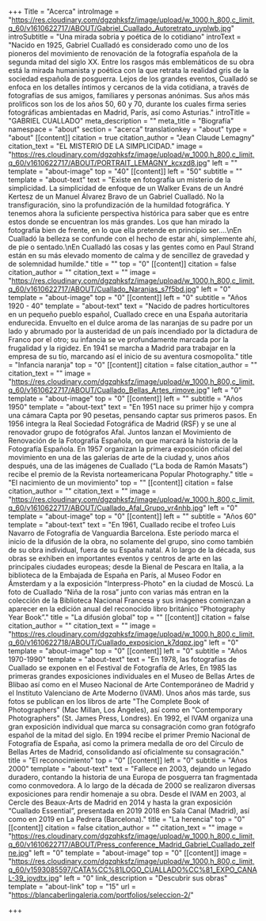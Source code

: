 +++
Title = "Acerca"
introImage = "https://res.cloudinary.com/dgzqhksfz/image/upload/w_1000,h_800,c_limit,q_60/v1610622717/ABOUT/Gabriel_Cuallado_Autoretrato_uyplwb.jpg"
introSubtitle = "Una mirada sobria y poética de lo cotidiano"
introText = "Nacido en 1925, Gabriel Cualladó es considerado como uno de los pioneros del movimiento de renovación de la fotografía española de la segunda mitad del siglo XX. Entre los rasgos más emblemáticos de su obra está la mirada humanista y poética con la que retrata la realidad gris de la sociedad española de posguerra. Lejos de los grandes eventos, Cualladó se enfoca en los detalles íntimos y cercanos de la vida cotidiana, a través de fotografías de sus amigos, familiares y personas anónimas. Sus años más prolíficos son los de los años 50, 60 y 70, durante los cuales firma series fotográficas ambientadas en Madrid, París, así como Asturias."
introTitle = "GABRIEL CUALLADO"
meta_description = ""
meta_title = "Biografía"
namespace = "about"
section = "acerca"
translationkey = "about"
type = "about"
[[content]]
citation = true
citation_author = "Jean Claude Lemagny"
citation_text = "EL MISTERIO DE LA SIMPLICIDAD."
image = "https://res.cloudinary.com/dgzqhksfz/image/upload/w_1000,h_800,c_limit,q_60/v1610622717/ABOUT/PORTRAIT_LEMAGNY_kcxzd8.jpg"
left = ""
template = "about-image"
top = "40"
[[content]]
left = "50"
subtitle = ""
template = "about-text"
text = "Existe en fotografía un misterio de la simplicidad. La simplicidad de enfoque de un Walker  Evans de un André Kertesz de un Manuel Álvarez Bravo de un Gabriel Cualladó. No la transfiguración, sino la profundización de la humildad fotográfica. Y tenemos ahora la suficiente perspectiva histórica para saber que es entre estos donde se encuentran los más grandes. Los que han mirado la fotografía bien de frente, en lo que ella pretende en principio ser....\nEn Cualladó la belleza se confunde con el hecho de estar ahí, simplemente ahí, de pie o sentado.\nEn Cualladó las cosas y las gentes como en Paul Strand están en su más elevado momento de calma y de sencillez de gravedad y de solemnidad humilde."
title = ""
top = "0"
[[content]]
citation = false
citation_author = ""
citation_text = ""
image = "https://res.cloudinary.com/dgzqhksfz/image/upload/w_1000,h_800,c_limit,q_60/v1610622717/ABOUT/Cuallado_Naranjas_s7f5bd.jpg"
left = "0"
template = "about-image"
top = "0"
[[content]]
left = "0"
subtitle = "Años 1920 - 40"
template = "about-text"
text = "Nacido de padres horticultores en un pequeño pueblo español, Cuallado crece en una España autoritaria endurecida. Envuelto en el dulce aroma de las naranjas de su padre por un lado y abrumado por la austeridad de un país incendiado por la dictadura de Franco por el otro; su infancia se ve profundamente marcada por la frugalidad y la rigidez. En 1941 se marcha a Madrid para trabajar en la empresa de su tío, marcando así el inicio de su aventura cosmopolita."
title = "Infancia naranja"
top = "0"
[[content]]
citation = false
citation_author = ""
citation_text = ""
image = "https://res.cloudinary.com/dgzqhksfz/image/upload/w_1000,h_800,c_limit,q_60/v1610622717/ABOUT/Cuallado_Bellas_Artes_rimove.jpg"
left = "0"
template = "about-image"
top = "0"
[[content]]
left = ""
subtitle = "Años 1950"
template = "about-text"
text = "En 1951 nace su primer hijo y compra una cámara Capta por 90 pesetas, pensando captar sus primeros pasos. En 1956 integra la Real Sociedad Fotográfica de Madrid (RSF) y se une al renovador grupo de fotógrafos Afal. Juntos lanzan el Movimiento de Renovación de la Fotografía Española, on que marcará la historia de la Fotografía Española. En 1957 organizan la primera exposición oficial del movimiento en una de las galerías de arte de la ciudad y, unos años después, una de las imágenes de Cuallado (“La boda de Ramón Masats”) recibe el premio de la Revista norteamericana Popular Photography."
title = "El nacimiento de un movimiento"
top = ""
[[content]]
citation = false
citation_author = ""
citation_text = ""
image = "https://res.cloudinary.com/dgzqhksfz/image/upload/w_1000,h_800,c_limit,q_60/v1610622717/ABOUT/Cuallado_Afal_Grupo_vr4nhb.jpg"
left = "0"
template = "about-image"
top = "0"
[[content]]
left = ""
subtitle = "Años 60"
template = "about-text"
text = "En 1961, Cuallado recibe el trofeo Luis Navarro de Fotografía de Vanguardia Barcelona. Este período marca el inicio de la difusión de la obra, no solamente del grupo, sino como también de su obra individual, fuera de su España natal. A lo largo de la década, sus obras se exhiben en importantes eventos y centros de arte en las principales ciudades europeas; desde la Bienal de Pescara en Italia, a la biblioteca de la Embajada de España en París, al Museo Fodor en Ámsterdam y a la exposición \"Interpress-Photo\" en la ciudad de Moscú. La foto de Cuallado “Niña de la rosa” junto con varias más entran en la colección de la Biblioteca Nacional Francesa y sus imágenes comienzan a aparecer en la edición anual del reconocido libro británico “Photography Year Book”."
title = "La difusión global"
top = ""
[[content]]
citation = false
citation_author = ""
citation_text = ""
image = "https://res.cloudinary.com/dgzqhksfz/image/upload/w_1000,h_800,c_limit,q_60/v1610622718/ABOUT/Cuallado_exposicion_k7dqpz.jpg"
left = "0"
template = "about-image"
top = "0"
[[content]]
left = "0"
subtitle = "Años 1970-1990"
template = "about-text"
text = "En 1978, las fotografías de Cuallado se exponen en el Festival de Fotografía de Arles, En 1985 las primeras grandes exposiciones individuales  en el Museo de Bellas Artes de Blibao así como en el Museo Nacional de Arte Contemporáneo de Madrid y el Instituto Valenciano de Arte Moderno (IVAM). Unos años más tarde, sus fotos se publican en los libros de arte \"The Complete Book of Photographers\" (Mac Millan, Los Ángeles), así como en \"Contemporary Photographers\" (St. James Press, Londres). En 1992, el IVAM organiza una gran exposición individual que marca su consagración como gran fotógrafo español de la mitad del siglo. En 1994 recibe el primer Premio Nacional de Fotografía de España, así como la primera medalla de oro del Círculo de Bellas Artes de Madrid, consolidando así oficialmente su consagración."
title = "El reconocimiento"
top = "0"
[[content]]
left = "0"
subtitle = "Años 2000"
template = "about-text"
text = "Fallece en 2003, dejando un legado duradero, contando la historia de una Europa de posguerra tan fragmentada como conmovedora. A lo largo de la década de 2000 se realizaron diversas exposiciones para rendir homenaje a su obra. Desde el IVAM en 2003, al Cercle des Beaux-Arts de Madrid en 2014 y hasta la gran exposición “Cuallado Essential”, presentada en 2019 2018 en Sala Canal (Madrid), así como en 2019 en La Pedrera (Barcelona)."
title = "La herencia"
top = "0"
[[content]]
citation = false
citation_author = ""
citation_text = ""
image = "https://res.cloudinary.com/dgzqhksfz/image/upload/w_1000,h_800,c_limit,q_60/v1610622717/ABOUT/Press_conference_Madrid_Gabriel_Cuallado_zelfne.jpg"
left = "0"
template = "about-image"
top = "0"
[[content]]
image = "https://res.cloudinary.com/dgzqhksfz/image/upload/w_1000,h_800,c_limit,q_60/v1593085597/CATA%CC%81LOGO_CUALLADO%CC%81_EXPO_CANAL-39_joydtx.jpg"
left = "0"
link_description = "Descubrir sus obras"
template = "about-link"
top = "15"
url = "https://blancaberlingaleria.com/portfolios/seleccion-2/"

+++
